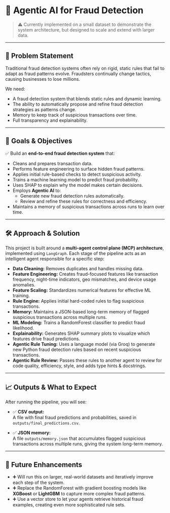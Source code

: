 # 🚀 Agentic AI for Fraud Detection

> ⚠️ Currently implemented on a small dataset to demonstrate the system architecture, but designed to scale and extend with larger data.

---

## 📌 Problem Statement

Traditional fraud detection systems often rely on rigid, static rules that fail to adapt as fraud patterns evolve. Fraudsters continually change tactics, causing businesses to lose millions.

We need:
- A fraud detection system that blends static rules and dynamic learning.
- The ability to automatically propose and refine fraud detection strategies as patterns change.
- Memory to keep track of suspicious transactions over time.
- Full transparency and explainability.

---

## 🎯 Goals & Objectives

✅ Build an **end-to-end fraud detection system** that:
- Cleans and prepares transaction data.
- Performs feature engineering to surface hidden fraud patterns.
- Applies initial rule-based checks to detect suspicious activity.
- Trains a machine learning model to predict fraud probability.
- Uses SHAP to explain why the model makes certain decisions.
- Employs **Agentic AI** to:
  - Generate new fraud detection rules automatically.
  - Review and refine these rules for correctness and efficiency.
- Maintains a memory of suspicious transactions across runs to learn over time.

---

## 🛠️ Approach & Solution

This project is built around a **multi-agent control plane (MCP) architecture**, implemented using `LangGraph`. Each stage of the pipeline acts as an intelligent agent responsible for a specific step:

- **Data Cleaning:** Removes duplicates and handles missing data.
- **Feature Engineering:** Creates fraud-focused features like transaction frequency, night-time indicators, geo mismatches, and device usage anomalies.
- **Feature Scaling:** Standardizes numerical features for effective ML training.
- **Rule Engine:** Applies initial hard-coded rules to flag suspicious transactions.
- **Memory:** Maintains a JSON-based long-term memory of flagged suspicious transactions across multiple runs.
- **ML Modeling:** Trains a RandomForest classifier to predict fraud likelihood.
- **Explainability:** Generates SHAP summary plots to visualize which features drive fraud predictions.
- **Agentic Rule Tuning:** Uses a language model (via Groq) to generate new Python fraud detection rules based on recent suspicious transactions.
- **Agentic Rule Review:** Passes these rules to another agent to review for code quality, efficiency, style, and adds type hints & docstrings.

---

## 📈 Outputs & What to Expect

After running the pipeline, you will see:

- ✅ **CSV output:**  
  A file with final fraud predictions and probabilities, saved in `outputs/final_predictions.csv`.

- ✅ **JSON memory:**  
  A file `outputs/memory.json` that accumulates flagged suspicious transactions across multiple runs, giving the system long-term memory.

---

## 🚀 Future Enhancements

- ➕ Will run this on larger, real-world datasets and iteratively improve each step of the system.
- ➕ Replace the RandomForest with gradient boosting models like **XGBoost** or **LightGBM** to capture more complex fraud patterns.
- ➕ Use a vector store to let your agents retrieve historical fraud examples, creating even more sophisticated rule sets.
